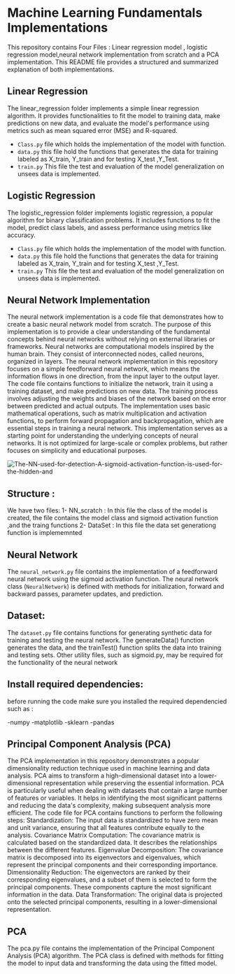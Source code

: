 # Machine Learning Fundamentals Implementations



This repository contains Four Files : Linear regression model , logistic regression model,neural network implementation from scratch and a PCA implementation. This README file provides a structured and summarized explanation of both implementations.

 
## Linear Regression

The linear_regression folder implements a simple linear regression algorithm. It provides functionalities to fit the model to training data, make predictions on new data, and evaluate the model's performance using metrics such as mean squared error (MSE) and R-squared.

- `Class.py` file which holds the implementation of the model with function.
- `data.py` this file hold the functions that generates the data for training labeled as X_train, Y_train and for testing X_test ,Y_Test.
- `train.py` This file the test and evaluation of the model generalization on unsees data is implemented.


## Logistic Regression

The logistic_regression folder implements logistic regression, a popular algorithm for binary classification problems. It includes functions to fit the model, predict class labels, and assess performance using metrics like accuracy.

- `Class.py` file which holds the implementation of the model with function.
- `data.py` this file hold the functions that generates the data for training labeled as X_train, Y_train and for testing X_test ,Y_Test.
- `train.py` This file the test and evaluation of the model generalization on unsees data is implemented.

## Neural Network Implementation

The neural network implementation is a code file that demonstrates how to create a basic neural network model from scratch. The purpose of this implementation is to provide a clear understanding of the fundamental concepts behind neural networks without relying on external libraries or frameworks.
Neural networks are computational models inspired by the human brain. They consist of interconnected nodes, called neurons, organized in layers. The neural network implementation in this repository focuses on a simple feedforward neural network, which means the information flows in one direction, from the input layer to the output layer.
The code file contains functions to initialize the network, train it using a training dataset, and make predictions on new data. The training process involves adjusting the weights and biases of the network based on the error between predicted and actual outputs. The implementation uses basic mathematical operations, such as matrix multiplication and activation functions, to perform forward propagation and backpropagation, which are essential steps in training a neural network.
This implementation serves as a starting point for understanding the underlying concepts of neural networks. It is not optimized for large-scale or complex problems, but rather focuses on simplicity
and educational purposes.

![The-NN-used-for-detection-A-sigmoid-activation-function-is-used-for-the-hidden-and](https://github.com/leemaHmaid/ML-Algorithms/assets/52715254/e0f9df94-e1c4-46a8-8805-9e564df489ed)

## Structure :
We have two files:
1- NN_scratch : In this file the class of the model is created, the file contains the model class and sigmoid activation function ,and the traing functions 
2- DataSet : In this file the data set generationg function is implememnted 

## Neural Network

The `neural_network.py` file contains the implementation of a feedforward neural network using the sigmoid activation function. The neural network class (`NeuralNetwork`) is defined with methods for initialization, forward and backward passes, parameter updates, and prediction.


## Dataset:
The `dataset.py` file contains functions for generating synthetic data for training and testing the neural network. The generateData() function generates the data, and the trainTest() function splits the data into training and testing sets.
Other utility files, such as sigmoid.py, may be required for the functionality of the neural network  

## Install required dependencies:
before running the code make sure you installed the required dependencied such as :

-numpy
-matplotlib
-sklearn
-pandas



## Principal Component Analysis (PCA)

The PCA implementation in this repository demonstrates a popular dimensionality reduction technique used in machine learning and data analysis. PCA aims to transform a high-dimensional dataset into a lower-dimensional representation while preserving the essential information.
PCA is particularly useful when dealing with datasets that contain a large number of features or variables. It helps in identifying the most significant patterns and reducing the data's complexity, making subsequent analysis more efficient.
The code file for PCA contains functions to perform the following steps:
Standardization: The input data is standardized to have zero mean and unit variance, ensuring that all features contribute equally to the analysis.
Covariance Matrix Computation: The covariance matrix is calculated based on the standardized data. It describes the relationships between the different features.
Eigenvalue Decomposition: The covariance matrix is decomposed into its eigenvectors and eigenvalues, which represent the principal components and their corresponding importance.
Dimensionality Reduction: The eigenvectors are ranked by their corresponding eigenvalues, and a subset of them is selected to form the principal components. These components capture the most significant information in the data.
Data Transformation: The original data is projected onto the selected principal components, resulting in a lower-dimensional representation.


## PCA
The pca.py file contains the implementation of the Principal Component Analysis (PCA) algorithm. The PCA class is defined with methods for fitting the model to input data and transforming the data using the fitted model.
